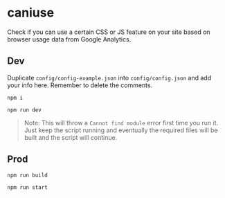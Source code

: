 # caniuse
Check if you can use a certain CSS or JS feature on your site based on browser usage data from Google Analytics.

## Dev
Duplicate `config/config-example.json` into `config/config.json` and add your info here. Remember to delete the comments.

`npm i`

`npm run dev`

> Note: This will throw a `Cannot find module` error first time you run it. Just keep the script running and eventually the required files will be built and the script will continue.

## Prod
`npm run build`

`npm run start`
